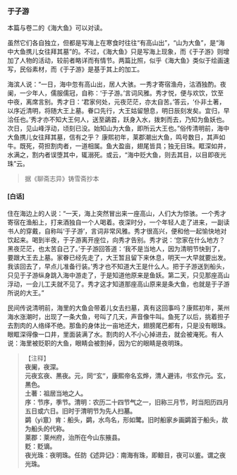 <script type="text/javascript">
    var head = document.getElementsByTagName('head')[0];
    cssURL = '/public/liao.css';
    linkTag = document.createElement('link');
    linkTag.href = cssURL;
    linkTag.setAttribute('type','text/css');
    linkTag.setAttribute('rel','stylesheet');
    head.appendChild(linkTag);
</script>
### 于子游

本篇与卷二的《海大鱼》可以对读。

虽然它们各自独立，但都是写海上在寒食时往往“有高山出”，“山为大鱼”，是“海中大鱼携儿女往拜其墓”的。不过，《海大鱼》只是写海上现象，而《于子游》则增加了人物的活动，较前者略详而有情节。两篇比照，似乎《海大鱼》类似于绘画速写，民俗素材，而《于子游》是基于其上的加工。

海滨人说：“一日，海中忽有高山出，居人大骇。一秀才寄宿渔舟，沽酒独酌。夜阑，一少年人，儒服儒冠，自称：‘于子游。’言词风雅。秀才悦，便与欢饮，饮至中夜，离席言别。秀才日：‘君家何处，元夜茫茫，亦太自苦。’答云，‘仆非土著，以序近清明，将随大王上墓。眷口先行，大王姑留憩息，明日辰刻发矣。宜归，早洽任也。’秀才亦不知大王何人，送至鷁首，跃身入水，拨刺而去，乃知为鱼妖也。次日，见山峰浮动，顷刻已没。始知山为大鱼，即所云大王也。”俗传清明前，海中大鱼携儿女往拜其墓，信有之乎？
康熙初年，莱郡潮出大鱼，鸣号数日，其声如牛。既死，荷担割肉者，一道相属。鱼大盈亩，翅尾皆具；独无目珠。眶深如井，水满之，割内者误堕其中，辄溺死。或云，“海中贬大鱼，则去其目，以目即夜光珠”云。

</section>

> 据《聊斋志异》铸雪斋抄本

#### [白话]
<aside>

住在海边上的人说：“一天，海上突然冒出来一座高山，人们大为惊骇。一个秀才寄宿在渔船上，打来酒独自一个人喝着。夜深时分，一个年轻人走了进来，一副读书人的穿戴，自称叫‘于子游’，言词非常风雅。秀才很高兴，便和他一起愉快地对饮起来。喝到半夜，于子游离开座位，向秀才告别。秀才说：‘您家在什么地方？黑夜茫茫，也太苦自己了。’于子游回答道：‘我不是当地人，因为清明节快到了，要跟大王去上墓。家眷已经先走了，大王暂且留下来休息，明天一大早就要出发。我该回去了，早点儿准备行装。’秀才也不知道大王是什么人。把于子游送到船头，只见于子游纵身跳入海中游走了，于是知道他原来是鱼妖。第二天，只见那座高山浮动，一会儿工夫就不见了。秀才这才知道那座高山原来是条大鱼，也就是于子游所说的大王。”

民间传说清明前，海里的大鱼会带着儿女去扫墓，真有这回事吗？康熙初年，莱州海水涨潮时，出现了一条大鱼，号叫了几天，声音像牛叫。鱼死了以后，挑着担子去割肉的人络绎不绝。那鱼的身体比一亩地还大，翅膀尾巴都有，只是没有眼珠。眼眶深得像一口井，里面装满了水。割肉的人不小心掉进去，就会被淹死。有人说：海里被贬职的大鱼，眼睛会被割掉，因为它的眼睛是夜明珠。

</aside>

> 【注释】  
<b>夜阑，夜深。  
<b>元夜玄夜、黑夜。元，同“玄”，康熙帝名玄烨，清人避讳，书玄作元。玄，黑色。  
<b>土著</b>：祖居当地之人。  
<b>序</b>：节序，季节。清明：农历二十四节气之一，旧称三月节，时当阳历四月五日或六日。旧时于清明节为先人扫墓。  
<b>鹢（yì意）肯</b>：船头，鹢，水鸟名，形如鹭。旧时船家乡画鹢首于船头，故为船头的代称。  
<b>莱郡</b>：莱州府，治所在今山东掖县。  
<b>贬</b>：贬谪。  
<b>夜光珠</b>：夜明珠。任防《述异记》：南海有珠，即鲸目，夜可以鉴。谓之夜光珠。  
